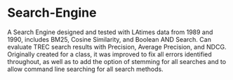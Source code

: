 # Search-Engine
A Search Engine designed and tested with LAtimes data from 1989 and 1990, includes BM25, Cosine Similarity, and Boolean AND Search. Can evaluate TREC search results with Precision, Average Precision, and NDCG.
Originally created for a class, it was improved to fix all errors identified throughout, as well as to add the option of stemming for all searches and to allow command line searching for all search methods.
